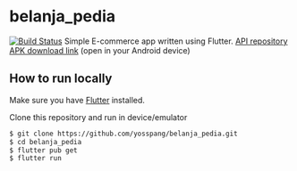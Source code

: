 # belanja_pedia
[![Build Status](https://app.bitrise.io/app/7d54572a5d7b5df4/status.svg?token=3xMqk-bDXL6xcZZ4bhak7Q)](https://app.bitrise.io/app/7d54572a5d7b5df4)
Simple E-commerce app written using Flutter.
[API repository](https://github.com/yosspang/belanja_pedia_api)
[APK download link](https://yosua.applivery.io/belanja-pedia) (open in your Android device)

## How to run locally
Make sure you have [Flutter](https://flutter.dev/docs/get-started/install) installed.

Clone this repository and run in device/emulator
```sh
$ git clone https://github.com/yosspang/belanja_pedia.git
$ cd belanja_pedia
$ flutter pub get
$ flutter run
```

